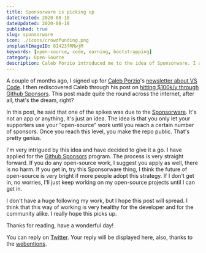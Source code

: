 ```yaml
---
title: Sponsorware is picking up
dateCreated: 2020-08-18
dateUpdated: 2020-08-18
published: true
slug: sponsorware
icon: ./icons/crowdfunding.png
unsplashImageID: 8I423fRMwjM
keywords: [open-source, code, earning, bootstrapping]
category: Open-Source
description: Caleb Porzio introduced me to the idea of Sponsorware. I am picking it up. I hope more people will to. In this post I tell you what Sponsorware is and why I think it is the future of open-source.
---
```


A couple of months ago, I signed up for [Caleb Porzio](https://calebporzio.com/)'s [newsletter about VS Code](https://learn-vscode.com/). I then rediscovered Caleb through his post on [hitting $100k/y through Github Sponsors](https://calebporzio.com/i-just-hit-dollar-100000yr-on-github-sponsors-heres-how-i-did-it). This post made quite the round across the internet, after all, that's the dream, right?

In this post, he said that one of the spikes was due to the [Sponsorware](https://calebporzio.com/sponsorware). It's not an app or anything, it's just an idea. The idea is that you only let your supporters use your "open-source" work until you reach a certain number of sponsors. Once you reach this level, you make the repo public. That's pretty genius.

I'm very intrigued by this idea and have decided to give it a go. I have applied for the [Github Sponsors](https://github.com/sponsors/) program. The process is very straight forward. If you do any open-source work, I suggest you apply as well, there is no harm. If you get in, try this Sponsorware thing, I think the future of open-source is very bright if more people adopt this strategy. If I don't get in, no worries, I'll just keep working on my open-source projects until I can get in.

I don't have a huge following my work, but I hope this post will spread. I think that this way of working is very healthy for the developer and for the community alike. I really hope this picks up.

Thanks for reading, have a wonderful day!

You can reply on [Twitter](https://twitter.com/rasulkireev/status/1295740529012092929). Your reply will be displayed here, also, thanks to the [webentions](https://indieweb.org/webmention).
